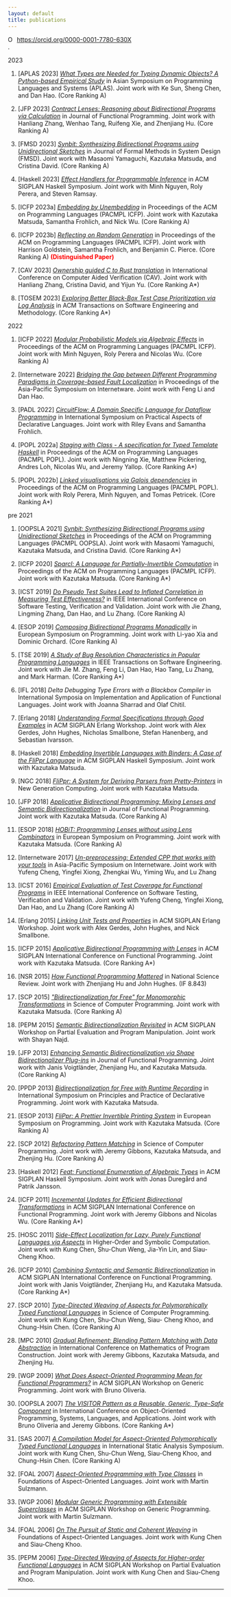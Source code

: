 ```yaml
---
layout: default
title: publications
---
```


<div itemscope itemtype="https://schema.org/Person"><a itemprop="sameAs" content="https://orcid.org/0000-0001-7780-630X" href="https://orcid.org/0000-0001-7780-630X" target="orcid.widget" rel="me noopener noreferrer" style="vertical-align:top;"><img src="https://orcid.org/sites/default/files/images/orcid_16x16.png" style="width:1em;margin-right:.5em;" alt="ORCID iD icon">https://orcid.org/0000-0001-7780-630X</a></div>.

2023

1. [APLAS 2023] [*What Types are Needed for Typing Dynamic Objects? A 
  Python-based Empirical Study*](./Papers/APLAS23.pdf)in Asian Symposium on Programming Languages and Systems (APLAS). Joint work with Ke Sun, Sheng Chen, and Dan Hao. (Core Ranking A)

1. [JFP 2023] [*Contract Lenses: Reasoning about Bidirectional Programs via Calculation*](./Papers/JFP23.pdf)in Journal of Functional Programming. Joint work with Hanliang Zhang, Wenhao Tang, Ruifeng Xie, and Zhenjiang Hu. (Core Ranking A)

1. [FMSD 2023] [*Synbit: Synthesizing Bidirectional Programs using Unidirectional Sketches*](./Papers/FMSD23.pdf) in Journal of Formal Methods in System Design (FMSD). Joint work with Masaomi Yamaguchi, Kazutaka Matsuda, and Cristina David. (Core Ranking A)1. [Haskell 2023] [*Effect Handlers for Programmable Inference*](./Papers/Haskell23.pdf) in ACMSIGPLAN Haskell Symposium. Joint work with Minh Nguyen, Roly Perera, and Steven Ramsay.

1. [ICFP 2023a] [*Embedding by Unembedding*](./Papers/ICFP23a.pdf) in Proceedings of the ACM on Programming Languages (PACMPL ICFP). Joint work with Kazutaka Matsuda, Samantha Frohlich, and Nick Wu.
(Core Ranking A)

1. [ICFP 2023b] [*Reflecting on Random Generation*](./Papers/ICFP23b.pdf) in Proceedings of the ACM on Programming Languages (PACMPL ICFP). Joint work with Harrison Goldstein, Samantha Frohlich, and Benjamin C. Pierce. (Core Ranking A) <span style="color:red"> **(Distinguished Paper)**</span> 

1. [CAV 2023] [*Ownership guided C to Rust translation*](./Papers/CAV23.pdf)in International Conference on Computer Aided Verification (CAV). Joint work with Hanliang Zhang, Cristina David, and Yijun Yu. (Core Ranking A*)

1. [TOSEM 2023] [*Exploring Better Black-Box Test Case Prioritization via Log Analysis*](./Papers/TOSEM23.pdf) in ACM Transactions on Software Engineering and Methodology. (Core Ranking A*)

2022

1. [ICFP 2022] [*Modular Probabilistic Models via Algebraic Effects*](./Papers/ICFP22.pdf) in Proceedings of the ACM on Programming Languages (PACMPL ICFP). Joint work with Minh Nguyen, Roly Perera and Nicolas Wu. (Core Ranking A)
1. [Internetware 2022] [*Bridging the Gap between Different Programming Paradigms in Coverage-based Fault Localization*](./Papers/PADL22.pdf) in Proceedings of the Asia-Pacific Symposium on Internetware. Joint work with Feng Li and Dan Hao.1. [PADL 2022] [*CircuitFlow: A Domain Specific Language for Dataflow Programming*](./Papers/PADL22.pdf) in International Symposium on Practical Aspects of Declarative Languages. Joint work with Riley Evans and Samantha Frohlich.1. [POPL 2022a] [*Staging with Class - A specification for Typed Template Haskell*](./Papers/POPL22a.pdf) in Proceedings of the ACM on Programming Languages (PACMPL POPL). Joint work with Ningning Xie, Matthew Pickering, Andres Loh, Nicolas Wu, and Jeremy Yallop.(Core Ranking A*)

1. [POPL 2022b] [*Linked visualisations via Galois dependencies*](./Papers/POPL22b.pdf) in Proceedings of the ACM on Programming Languages (PACMPL POPL). Joint work with Roly Perera, Minh Nguyen, and Tomas Petricek.(Core Ranking A*)

pre 2021

1. [OOPSLA 2021] [*Synbit: Synthesizing Bidirectional Programs using Unidirectional Sketches*](./Papers/oopsla21.pdf) in Proceedings of the ACM on Programming Languages (PACMPL OOPSLA). Joint work with Masaomi Yamaguchi, Kazutaka Matsuda, and Cristina David.(Core Ranking A*)

1. [ICFP 2020] [*Sparcl: A Language for Partially-Invertible Computation*](./Papers/ICFP20.pdf) in Proceedings of the ACM on Programming Languages (PACMPL ICFP). Joint work with Kazutaka Matsuda.(Core Ranking A*)

1. [ICST 2019] [*Do Pseudo Test Suites Lead to Inflated Correlation in Measuring Test Effectiveness?*](./Papers/ICST19.pdf) in IEEE International Conference on Software Testing, Verification and Validation. Joint work with Jie Zhang, Lingming Zhang, Dan Hao, and Lu Zhang. (Core Ranking A)

1. [ESOP 2019] [*Composing Bidirectional Programs Monadically*](./Papers/ESOP19.pdf) in European Symposium on Programming. Joint work with Li-yao Xia and Dominic Orchard. (Core Ranking A)

1. [TSE 2019] [*A Study of Bug Resolution Characteristics inPopular Programming Languages*](./Papers/TSE19.pdf) in IEEE Transactions on Software Engineering.Joint work with Jie M. Zhang, Feng Li, Dan Hao, Hao Tang, Lu Zhang, and Mark Harman. (Core Ranking A*)

1. [IFL 2018] *Delta Debugging Type Errors with a Blackbox Compiler* in International Symposia onImplementation and Application of Functional Languages. Joint work with Joanna Sharradand Olaf Chitil.
1. [Erlang 2018] [*Understanding Formal Specifications through Good Examples*](./Papers/Erlang18.pdf) in ACM SIGPLAN ErlangWorkshop. Joint work with Alex Gerdes, John Hughes, Nicholas Smallbone, StefanHanenberg, and Sebastian Ivarsson.
1. [Haskell 2018] [*Embedding Invertible Languages with Binders: A Case of the FliPpr Language*](./Papers/Haskell18.pdf) in ACMSIGPLAN Haskell Symposium. Joint work with Kazutaka Matsuda.

1. [NGC 2018] [*FliPpr: A System for Deriving Parsers from Pretty-Printers*](./Papers/NGC18.pdf) in New Generation Computing.Joint work with Kazutaka Matsuda.
1. [JFP 2018] [*Applicative Bidirectional Programming: Mixing Lenses and Semantic Bidirectionalization*](./Papers/JFP18.pdf)in Journal of Functional Programming. Joint work with Kazutaka Matsuda. (Core Ranking A)
1. [ESOP 2018] [*HOBiT: Programming Lenses without using Lens Combinators*](./Papers/ESOP18.pdf) in European Symposiumon Programming. Joint work with Kazutaka Matsuda.(Core Ranking A)
1. [Internetware 2017] [*Un-preprocessing: Extended CPP that works with your tools*](./Papers/Internetware17.pdf) in Asia-Pacific Symposiumon Internetware. Joint work with Yufeng Cheng, Yingfei Xiong, Zhengkai Wu, Yiming Wu,and Lu Zhang

1. [ICST 2016] [*Empirical Evaluation of Test Coverage for Functional Programs*](./Papers/ICST16.pdf) in IEEE InternationalConference on Software Testing, Verification and Validation. Joint work with YufengCheng, Yingfei Xiong, Dan Hao, and Lu Zhang(Core Ranking A)

1. [Erlang 2015] [*Linking Unit Tests and Properties*](./Papers/Erlang15.pdf) in ACM SIGPLAN Erlang Workshop. Joint work withAlex Gerdes, John Hughes, and Nick Smallbone.1. [ICFP 2015] [*Applicative Bidirectional Programming with Lenses*](./Papers/ICFP15.pdf) in ACM SIGPLAN International Conferenceon Functional Programming. Joint work with Kazutaka Matsuda.(Core Ranking A*)

1. [NSR 2015] [*How Functional Programming Mattered*](./Papers/NSR15.pdf) in National Science Review. Joint work withZhenjiang Hu and John Hughes. (IF 8.843)
1. [SCP 2015] [*"Bidirectionalization for Free" for Monomorphic Transformations*](./Papers/SCP15.pdf) in Science of ComputerProgramming. Joint work with Kazutaka Matsuda. (Core Ranking A)
1. [PEPM 2015] [*Semantic Bidirectionalization Revisited*](./Papers/PEPM15.pdf) in ACM SIGPLAN Workshop on Partial Evaluationand Program Manipulation. Joint work with Shayan Najd.1. [JFP 2013] [*Enhancing Semantic Bidirectionalization via Shape Bidirectionalizer Plug-ins*](./Papers/JFP13.pdf) in Journal ofFunctional Programming. Joint work with Janis Voigtländer, Zhenjiang Hu, and KazutakaMatsuda. (Core Ranking A)
1. [PPDP 2013] [*Bidirectionalization for Free with Runtime Recording*](./Papers/PPDP13.pdf) in International Symposium on Principlesand Practice of Declarative Programming. Joint work with Kazutaka Matsuda.1. [ESOP 2013] [*FliPpr: A Prettier Invertible Printing System*](./Papers/ESOP13.pdf) in European Symposium on Programming.Joint work with Kazutaka Matsuda.(Core Ranking A)

1. [SCP 2012] [*Refactoring Pattern Matching*](./Papers/SCP12.pdf) in Science of Computer Programming. Joint work withJeremy Gibbons, Kazutaka Matsuda, and Zhenjing Hu. (Core Ranking A)
2. [Haskell 2012] [*Feat: Functional Enumeration of Algebraic Types*](./Papers/Haskell12.pdf) in ACM SIGPLAN Haskell Symposium.Joint work with Jonas Duregård and Patrik Jansson.1. [ICFP 2011] [*Incremental Updates for Efficient Bidirectional Transformations*](./Papers/ICFP11.pdf) in ACM SIGPLAN InternationalConference on Functional Programming. Joint work with Jeremy Gibbons andNicolas Wu.(Core Ranking A*)

1. [HOSC 2011] [*Side-Effect Localization for Lazy, Purely Functional Languages via Aspects*](./Papers/HOSC11.pdf) in Higher-Orderand Symbolic Computation. Joint work with Kung Chen, Shu-Chun Weng, Jia-Yin Lin,and Siau-Cheng Khoo.
1. [ICFP 2010] [*Combining Syntactic and Semantic Bidirectionalization*](./Papers/ICFP10.pdf) in ACM SIGPLAN InternationalConference on Functional Programming. Joint work with Janis Voigtländer, Zhenjiang Hu,and Kazutaka Matsuda.(Core Ranking A*)

1. [SCP 2010] [*Type-Directed Weaving of Aspects for Polymorphically Typed Functional Languages*](./Papers/SCP10.pdf) inScience of Computer Programming. Joint work with Kung Chen, Shu-Chun Weng, Siau-Cheng Khoo, and Chung-Hsin Chen. (Core Ranking A)
1. [MPC 2010] [*Gradual Refinement: Blending Pattern Matching with Data Abstraction*](./Papers/MPC10.pdf) in InternationalConference on Mathematics of Program Construction. Joint work with Jeremy Gibbons,Kazutaka Matsuda, and Zhenjing Hu.1. [WGP 2009] [*What Does Aspect-Oriented Programming Mean for Functional Programmers?*](./Papers/WGP09.pdf) in ACMSIGPLAN Workshop on Generic Programming. Joint work with Bruno Oliveria.1. [OOPSLA 2007] [*The VISITOR Pattern as a Reusable, Generic, Type-Safe Component*](./Papers/OOPSLA07.pdf) in InternationalConference on Object-Oriented Programming, Systems, Languages, and Applications.Joint work with Bruno Oliveria and Jeremy Gibbons.(Core Ranking A*)1. [SAS 2007] [*A Compilation Model for Aspect-Oriented Polymorphically Typed Functional Languages*](./Papers/SAS07.pdf)in International Static Analysis Symposium. Joint work with Kung Chen, Shu-Chun Weng,Siau-Cheng Khoo, and Chung-Hsin Chen.(Core Ranking A)
1. [FOAL 2007] [*Aspect-Oriented Programming with Type Classes*](./Papers/FOAL07.pdf) in Foundations of Aspect-Oriented Languages.Joint work with Martin Sulzmann.1. [WGP 2006] [*Modular Generic Programming with Extensible Superclasses*](./Papers/WGP06.pdf) in ACM SIGPLAN Workshopon Generic Programming. Joint work with Martin Sulzmann.1. [FOAL 2006] [*On The Pursuit of Static and Coherent Weaving*](./Papers/FOAL06.pdf) in Foundations of Aspect-OrientedLanguages. Joint work with Kung Chen and Siau-Cheng Khoo.1. [PEPM 2006] [*Type-Directed Weaving of Aspects for Higher-order Functional Languages*](./Papers/PEPM06.pdf) in ACM SIGPLANWorkshop on Partial Evaluation and Program Manipulation. Joint work with KungChen and Siau-Cheng Khoo.---
